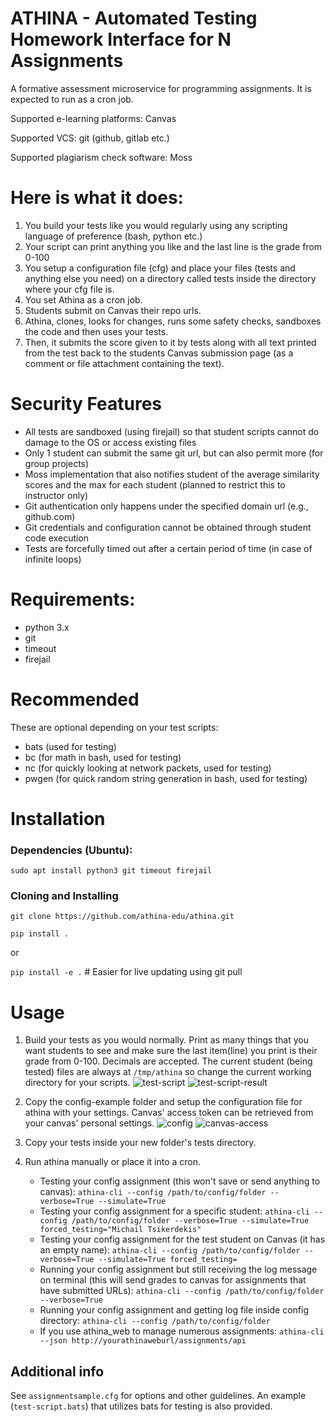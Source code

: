 # ATHINA - Automated Testing Homework Interface for N Assignments

A formative assessment microservice for programming assignments. It is expected to run as a cron job.

Supported e-learning platforms: Canvas

Supported VCS: git (github, gitlab etc.)

Supported plagiarism check software: Moss

# Here is what it does:
1. You build your tests like you would regularly using any scripting language of preference (bash, python etc.)
2. Your script can print anything you like and the last line is the grade from 0-100
3. You setup a configuration file (cfg) and place your files (tests and anything else you need) on a directory called tests 
inside the directory where your cfg file is.
4. You set Athina as a cron job. 
5. Students submit on Canvas their repo urls.
6. Athina, clones, looks for changes, runs some safety checks, sandboxes the code and then uses your tests.
7. Then, it submits the score given to it by tests along with all text printed from the test back to the students Canvas
submission page (as a comment or file attachment containing the text).

# Security Features
* All tests are sandboxed (using firejail) so that student scripts cannot do damage to the OS or access existing files
* Only 1 student can submit the same git url, but can also permit more (for group projects)
* Moss implementation that also notifies student of the average similarity scores and the max for each student (planned to restrict this to instructor only)
* Git authentication only happens under the specified domain url (e.g., github.com)
* Git credentials and configuration cannot be obtained through student code execution
* Tests are forcefully timed out after a certain period of time (in case of infinite loops)

# Requirements:
* python 3.x
* git
* timeout
* firejail

# Recommended
These are optional depending on your test scripts:
* bats (used for testing)
* bc (for math in bash, used for testing)
* nc (for quickly looking at network packets, used for testing)
* pwgen (for quick random string generation in bash, used for testing)

# Installation
### Dependencies (Ubuntu):
`sudo apt install python3 git timeout firejail`
### Cloning and Installing
`git clone https://github.com/athina-edu/athina.git`

`pip install .`

or 

`pip install -e .` # Easier for live updating using git pull

# Usage
1. Build your tests as you would normally. Print as many things that you want students to see and make sure the last 
item(line) you print is their grade from 0-100. Decimals are accepted. The current student (being tested) files are 
always at `/tmp/athina` so change the current working directory for your scripts.
![test-script](https://github.com/athina-edu/athina/raw/master/docs/img/test-script.png "Test-Script")
![test-script-result](https://github.com/athina-edu/athina/raw/master/docs/img/test-script-result.png "Test-Script-Result")

2. Copy the config-example folder and setup the configuration file for athina with your settings. Canvas' access token
can be retrieved from your canvas' personal settings.
![config](https://github.com/athina-edu/athina/raw/master/docs/img/config.png "Config")
![canvas-access](https://github.com/athina-edu/athina/raw/master/docs/img/canvas-access.png "Canvas-Access")

3. Copy your tests inside your new folder's tests directory.

4. Run athina manually or place it into a cron.
    * Testing your config assignment (this won't save or send anything to canvas): 
    `athina-cli --config /path/to/config/folder --verbose=True --simulate=True`
    * Testing your config assignment for a specific student:
    `athina-cli --config /path/to/config/folder --verbose=True --simulate=True forced_testing="Michail Tsikerdekis"`
    * Testing your config assignment for the test student on Canvas (it has an empty name):
    `athina-cli --config /path/to/config/folder --verbose=True --simulate=True forced_testing=`
    * Running your config assignment but still receiving the log message on terminal (this will send grades to canvas for assignments that have submitted URLs):
    `athina-cli --config /path/to/config/folder --verbose=True`
    * Running your config assignment and getting log file inside config directory:
    `athina-cli --config /path/to/config/folder`
    * If you use athina_web to manage numerous assignments:
    `athina-cli --json http://yourathinaweburl/assignments/api`

## Additional info
See `assignmentsample.cfg` for options and other guidelines. An example (`test-script.bats`) that utilizes bats for 
testing is also provided.
